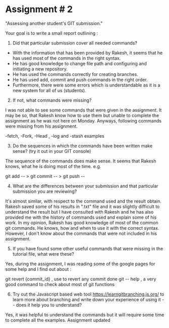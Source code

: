 # Assignment # 2





"Assessing another student's GIT submission."


Your goal is to write a small report outlining :

1. Did that particular submission cover all needed commands? 
 
- With the information that has been provided by Rakesh, it seems that he has used most of the commands in the right syntax. 
- He has good knowledge to change file path and configuring and initiating a new repository.
- He has used the commands correctly for creating branches.
- He has used add, commit and push commands in the right order.
- Furthermore, there were some errors which is understandable as it is a new system for all of us (students).

2. If not, what commands were missing? 

I was not able to see some commands that were given in the assignment. It may be so, that Rakesh know how to use them but unable to complete the assignment as he was not here on Monday. Anyways, following commands were missing from his assignment. 

-fetch, -Fork, -Head , -log and -stash examples


3. Do the sequences in which the commands have been written make sense? (try it out in your GIT console) 

The sequence of the commands does make sense. It seems that Rakesh knows, what he is doing most of the time.
e.g.

git add -- > git commit -- > git push --


4. What are the differences between your submission and that particular submission you are reviewing? 

It's almost similar, with respect to the command used and the result obtain. Rakesh saved some of his results in ".txt" file and it was slightly difficult to understand the result but I have consulted with Rakesh and he has also provided me with the history of commands used and explain some of his work. 
In my opinion, Rakesh has good knowledge of most of the common git commands. He knows, how and when to use it with the correct syntax. However, I don't know about the commands that were not included in his assignment. 



5. If you have found some other useful commands that were missing in the tutorial file, what were these? 

Yes, during the assignment, I was reading some of the google pages for some help and I find out about :

 git revert {commit_id}    , use to revert any commit done
 git -- help , a very good command to check about most of git functions 



6. Try out the Javascript based web tool  https://learngitbranching.js.org/ to learn more about branching and write down your experience of using it - - does it help you to understand?

Yes, it was  helpful to understand the commands but it will require some time to complete all the examples. 
Assignment updated


